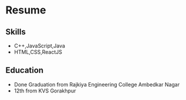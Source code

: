 # Resume

## Skills
- C++,JavaScript,Java
- HTML,CSS,ReactJS

## Education
- Done Graduation from Rajkiya Engineering College Ambedkar Nagar
- 12th from KVS Gorakhpur


